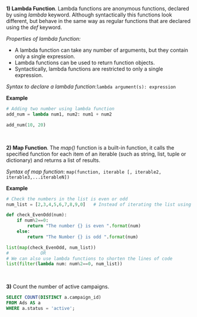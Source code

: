 

**1) Lambda Function**. Lambda functions are anonymous functions, declared by using *lambda* keyword. Although syntactically this functions look different, but behave in the same way as regular functions that are declared using the *def* keyword.

*Properties of lambda function:*
* A lambda function can take any number of arguments, but they contain only a single expression.
* Lambda functions can be used to return function objects.
* Syntactically, lambda functions are restricted to only a single expression.

*Syntax to declare a lambda function*:`lambda argument(s): expression`

**Example**
```python
# Adding two number using lambda function
add_num = lambda num1, num2: num1 + num2

add_num(10, 20)
```

<br/>


**2) Map Function**. The *map()* function is a built-in function, it calls the specified function for each item of an iterable (such as string, list, tuple or dictionary) and returns a list of results.

*Syntax of map function*: `map(function, iterable [, iterable2, iterable3,...iterableN])`

**Example**
```python
# Check the numbers in the list is even or odd
num_list = [2,3,4,5,6,7,8,9,0]   # Instead of iterating the list using for loop, we can use map functions

def check_EvenOdd(num):
    if num%2==0:
        return "The number {} is even ".format(num)
    else:
        return "The Number {} is odd ".format(num)

list(map(check_EvenOdd, num_list))
#            OR
# We can also use lambda functions to shorten the lines of code
list(filter(lambda num: num%2==0, num_list))
```

<br/>

**3)** Count the number of active campaigns.

```sql
SELECT COUNT(DISTINCT a.campaign_id)
FROM Ads AS a
WHERE a.status = 'active';
```

<br/>

